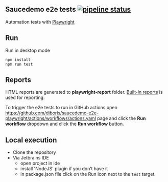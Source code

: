 ## Saucedemo e2e tests [![pipeline status](https://github.com/diboris/saucedemo-e2e-playwright/actions/workflows/actions.yaml/badge.svg)](https://github.com/diboris/saucedemo-e2e-playwright/actions)

Automation tests with [Playwright](https://playwright.dev/) 

## Run

Run in desktop mode

```shell
npm install
npm run test
```

## Reports

HTML reports are generated to **playwright-report** folder.
[Built-in reports](https://playwright.dev/docs/test-reporters) is used for reporting.

To trigger the e2e tests to run in GitHub actions open https://github.com/diboris/saucedemo-e2e-playwright/actions/workflows/actions.yaml page and click the **Run workflow** dropdown and click the **Run workflow** button.

## Local execution

- Clone the repository 
- Via Jetbrains IDE
  - open project in ide
  - install 'NodeJS' plugin if you don’t have it
  - in package.json file click on the Run icon next to the `test` target.
